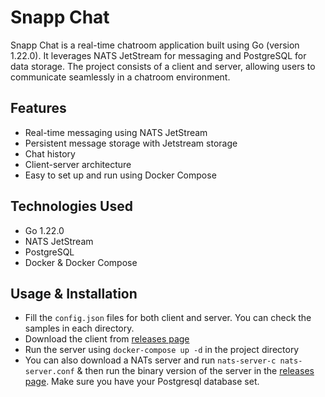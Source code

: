 # Snapp Chat

Snapp Chat is a real-time chatroom application built using Go (version 1.22.0). It leverages NATS JetStream for messaging and PostgreSQL for data storage. The project consists of a client and server, allowing users to communicate seamlessly in a chatroom environment.

## Features

- Real-time messaging using NATS JetStream
- Persistent message storage with Jetstream storage
- Chat history
- Client-server architecture
- Easy to set up and run using Docker Compose

## Technologies Used

- Go 1.22.0
- NATS JetStream
- PostgreSQL
- Docker & Docker Compose

## Usage & Installation

- Fill the `config.json` files for both client and server. You can check the samples in each directory.
- Download the client from [releases page](https://github.com/hertzcodes/snapp-chat/releases/)
- Run the server using `docker-compose up -d` in the project directory
- You can also download a NATs server and run `nats-server-c nats-server.conf` & then run the binary version of the server in the [releases page](https://github.com/hertzcodes/snapp-chat/releases/). Make sure you have your Postgresql database set. 